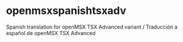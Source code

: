 # openmsxspanishtsxadv
Spanish translation for openMSX TSX Advanced variant / Traducción a español de openMSX TSX Advanced
